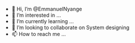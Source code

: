 - 👋 Hi, I’m @EmmanuelNyange
- 👀 I’m interested in ...
- 🌱 I’m currently learning ...
- 💞️ I’m looking to collaborate on System designing
- 📫 How to reach me ...

<!---
EmmanuelNyange/EmmanuelNyange is a ✨ special ✨ repository because its `README.md` (this file) appears on your GitHub profile.
You can click the Preview link to take a look at your changes.
--->
